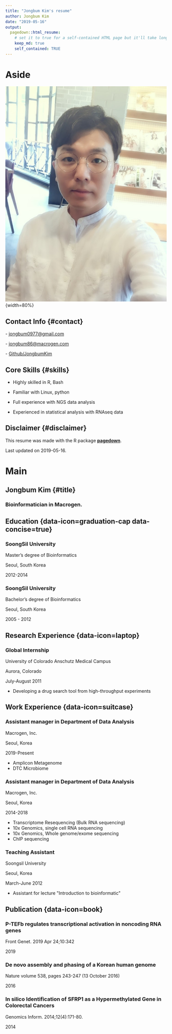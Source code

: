 ```yaml
---
title: "Jongbum Kim's resume"
author: Jongbum Kim
date: "2019-05-16"
output:
  pagedown::html_resume:
    # set it to true for a self-contained HTML page but it'll take longer to render
    keep_md: true
    self_contained: TRUE
---
```


Aside
================================================================================


![Jongbum Kim](/assets/jongbum.JPG){width=80%}


Contact Info {#contact}
--------------------------------------------------------------------------------

-<i class="fa fa-envelope"></i> jongbum0977@gmail.com

-<i class="fa fa-envelope"></i> jongbum86@macrogen.com

-<i class="fa fa-github"></i> [Github/JongbumKim](https://github.com/JongbumKim)



Core Skills {#skills}
-------------------------------------------------------------------

- Highly skilled in R, Bash

- Familiar with Linux, python

- Full experience with NGS data analysis

- Experienced in statistical analysis with RNAseq data


Disclaimer {#disclaimer}
--------------------------------------------------------------------------------

This resume was made with the R package [**pagedown**](https://github.com/rstudio/pagedown).

Last updated on 2019-05-16.


Main
================================================================================

Jongbum Kim {#title}
--------------------------------------------------------------------------------

### Bioinformatician in Macrogen.


Education {data-icon=graduation-cap data-concise=true}
--------------------------------------------------------------------------------

### SoongSil University

Master’s degree of Bioinformatics

Seoul, South Korea

2012-2014


### SoongSil University

Bachelor’s degree of Bioinformatics

Seoul, South Korea

2005 - 2012


Research Experience {data-icon=laptop}
--------------------------------------------------------------------------------

### Global Internship

University of Colorado Anschutz Medical Campus

Aurora, Colorado

July-August 2011

- Developing a drug search tool from high-throughput experiments


Work Experience {data-icon=suitcase}
--------------------------------------------------------------------------------

### Assistant manager in Department of Data Analysis

Macrogen, Inc.

Seoul, Korea

2019-Present

- Amplicon Metagenome
- DTC Microbiome

### Assistant manager in Department of Data Analysis

Macrogen, Inc.

Seoul, Korea

2014-2018

- Transcriptome Resequencing (Bulk RNA sequencing)
- 10x Genomics, single cell RNA sequencing
- 10x Genomics, Whole genome/exome sequencing
- ChIP sequencing

### Teaching Assistant

Soongsil University

Seoul, Korea

March-June 2012

- Assistant for lecture "Introduction to bioinformatic"


Publication {data-icon=book}
--------------------------------------------------------------------------------
### P-TEFb regulates transcriptional activation in noncoding RNA genes 
Front Genet. 2019 Apr 24;10:342

2019


### De novo assembly and phasing of a Korean human genome
Nature volume 538, pages 243-247 (13 October 2016)

2016


### In silico Identification of SFRP1 as a Hypermethylated Gene in Colorectal Cancers
Genomics Inform. 2014;12(4):171-80.

2014

